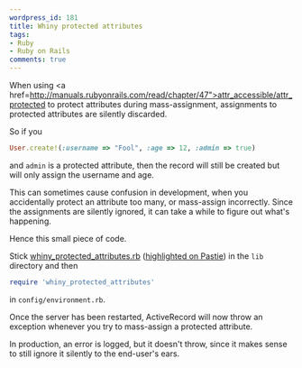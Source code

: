 ```yaml
---
wordpress_id: 181
title: Whiny protected attributes
tags:
- Ruby
- Ruby on Rails
comments: true
---
```

When using <a href=http://manuals.rubyonrails.com/read/chapter/47">attr_accessible/attr_protected</a> to protect attributes during mass-assignment, assignments to protected attributes are silently discarded.

So if you

``` ruby
User.create!(:username => "Fool", :age => 12, :admin => true)
```
and <code>admin</code> is a protected attribute, then the record will still be created but will only assign the username and age.

This can sometimes cause confusion in development, when you accidentally protect an attribute too many, or mass-assign incorrectly. Since the assignments are silently ignored, it can take a while to figure out what's happening.

Hence this small piece of code.

Stick <a href="http://henrik.nyh.se/uploads/whiny_protected_attributes.rb">whiny_protected_attributes.rb</a>  (<a href="http://pastie.textmate.org/104522">highlighted on Pastie</a>) in the <code>lib</code> directory and then

``` ruby
require 'whiny_protected_attributes'
```
in <code>config/environment.rb</code>.

Once the server has been restarted, ActiveRecord will now throw an exception whenever you try to mass-assign a protected attribute.

In production, an error is logged, but it doesn't throw, since it makes sense to still ignore it silently to the end-user's ears.
